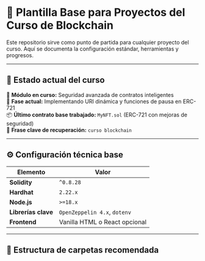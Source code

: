 # 🚀 Plantilla Base para Proyectos del Curso de Blockchain

Este repositorio sirve como punto de partida para cualquier proyecto del curso. Aquí se documenta la configuración estándar, herramientas y progresos.

---

## 🧪 Estado actual del curso

📍 **Módulo en curso:** Seguridad avanzada de contratos inteligentes  
🔁 **Fase actual:** Implementando URI dinámica y funciones de pausa en ERC-721  
📦 **Último contrato base trabajado:** `MyNFT.sol` (ERC-721 con mejoras de seguridad)  
🧠 **Frase clave de recuperación:** `curso blockchain`

---

## ⚙️ Configuración técnica base

| Elemento            | Valor                        |
|---------------------|------------------------------|
| **Solidity**        | `^0.8.28`                    |
| **Hardhat**         | `2.22.x`                     |
| **Node.js**         | `>=18.x`                     |
| **Librerías clave** | `OpenZeppelin 4.x`, `dotenv` |
| **Frontend**        | Vanilla HTML o React opcional|

---

## 📁 Estructura de carpetas recomendada


